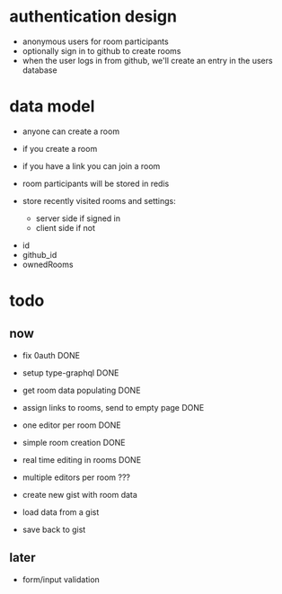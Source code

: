 # authentication design

- anonymous users for room participants
- optionally sign in to github to create rooms
- when the user logs in from github, we'll create an entry in the users database

# data model

- anyone can create a room
- if you create a room

- if you have a link you can join a room

- room participants will be stored in redis

- store recently visited rooms and settings:

  - server side if signed in
  - client side if not

* id
* github_id
* ownedRooms

# todo

## now

- fix 0auth DONE
- setup type-graphql DONE
- get room data populating DONE

- assign links to rooms, send to empty page DONE
- one editor per room DONE

- simple room creation DONE
- real time editing in rooms DONE

- multiple editors per room ???

- create new gist with room data
- load data from a gist
- save back to gist

## later

- form/input validation

